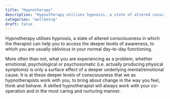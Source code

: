 ```yaml
---
title: "Hypnotherapy"
description: "Hypnotherapy utilises hypnosis, a state of altered consciousness in which the therapist can help you to access the deeper levels of awareness."
categories: "wellbeing"
draft: false
---
```


Hypnotherapy utilises hypnosis, a state of altered consciousness in which the therapist can help you to access the deeper levels of awareness, to which you are usually oblivious in your normal day-to-day functioning.

More often than not, what you are experiencing as a problem, whether emotional, psychological or psychosomatic (i.e. actually producing physical symptoms) is only a surface effect of a deeper underlying mental/emotional cause. It is at these deeper levels of consciousness that we as hypnotherapists work with you, to bring about change in the way you feel, think and behave. A skilled hypnotherapist will always work with your co-operation and in the most caring and nurturing manner.
